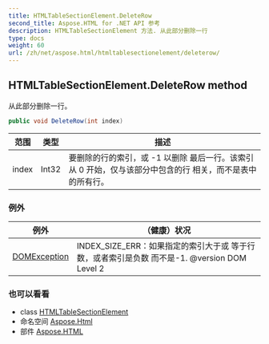 ```yaml
---
title: HTMLTableSectionElement.DeleteRow
second_title: Aspose.HTML for .NET API 参考
description: HTMLTableSectionElement 方法. 从此部分删除一行
type: docs
weight: 60
url: /zh/net/aspose.html/htmltablesectionelement/deleterow/
---
```

## HTMLTableSectionElement.DeleteRow method

从此部分删除一行。

```csharp
public void DeleteRow(int index)
```

| 范围 | 类型 | 描述 |
| --- | --- | --- |
| index | Int32 | 要删除的行的索引，或 -1 以删除 最后一行。该索引从 0 开始，仅与该部分中包含的行 相关，而不是表中的所有行。 |

### 例外

| 例外 | （健康）状况 |
| --- | --- |
| [DOMException](../../../aspose.html.dom/domexception/) | INDEX_SIZE_ERR：如果指定的索引大于或 等于行数，或者索引是负数 而不是-1. @version DOM Level 2 |

### 也可以看看

* class [HTMLTableSectionElement](../)
* 命名空间 [Aspose.Html](../../htmltablesectionelement/)
* 部件 [Aspose.HTML](../../../)



